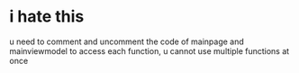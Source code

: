 # i hate this


u need to comment and uncomment the code of mainpage and mainviewmodel to access each function, u cannot use multiple functions at once
